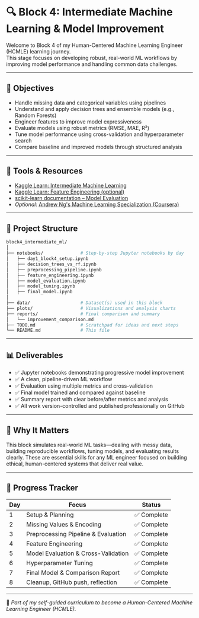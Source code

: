 # 🔍 Block 4: Intermediate Machine Learning & Model Improvement

Welcome to Block 4 of my Human-Centered Machine Learning Engineer (HCMLE) learning journey.  
This stage focuses on developing robust, real-world ML workflows by improving model performance and handling common data challenges.

---

## 🎯 Objectives

- Handle missing data and categorical variables using pipelines
- Understand and apply decision trees and ensemble models (e.g., Random Forests)
- Engineer features to improve model expressiveness
- Evaluate models using robust metrics (RMSE, MAE, R²)
- Tune model performance using cross-validation and hyperparameter search
- Compare baseline and improved models through structured analysis

---

## 🧰 Tools & Resources

- [Kaggle Learn: Intermediate Machine Learning](https://www.kaggle.com/learn/intermediate-machine-learning)
- [Kaggle Learn: Feature Engineering (optional)](https://www.kaggle.com/learn/feature-engineering)
- [scikit-learn documentation – Model Evaluation](https://scikit-learn.org/stable/modules/model_evaluation.html)
- *Optional:* [Andrew Ng's Machine Learning Specialization (Coursera)](https://www.coursera.org/specializations/machine-learning-introduction)

---

## 📂 Project Structure

```bash
block4_intermediate_ml/
│
├── notebooks/              # Step-by-step Jupyter notebooks by day
│   ├── day1_block4_setup.ipynb
│   ├── decision_trees_vs_rf.ipynb
│   ├── preprocessing_pipeline.ipynb
│   ├── feature_engineering.ipynb
│   ├── model_evaluation.ipynb
│   ├── model_tuning.ipynb
│   ├── final_model.ipynb
│
├── data/                   # Dataset(s) used in this block
├── plots/                  # Visualizations and analysis charts
├── reports/                # Final comparison and summary
│   └── improvement_comparison.md
├── TODO.md                 # Scratchpad for ideas and next steps
└── README.md               # This file
```

---

## 📊 Deliverables

- ✅ Jupyter notebooks demonstrating progressive model improvement
- ✅ A clean, pipeline-driven ML workflow
- ✅ Evaluation using multiple metrics and cross-validation
- ✅ Final model trained and compared against baseline
- ✅ Summary report with clear before/after metrics and analysis
- ✅ All work version-controlled and published professionally on GitHub

---

## 🌱 Why It Matters

This block simulates real-world ML tasks—dealing with messy data, building reproducible workflows, tuning models, and evaluating results clearly. These are essential skills for any ML engineer focused on building ethical, human-centered systems that deliver real value.

---

## 🔄 Progress Tracker

| Day | Focus                              | Status         |
|-----|-------------------------------------|----------------|
| 1   | Setup & Planning                   | ✅ Complete     |
| 2   | Missing Values & Encoding          | ✅ Complete     |
| 3   | Preprocessing Pipeline & Evaluation| ✅ Complete     |
| 4   | Feature Engineering                | ✅ Complete     |
| 5   | Model Evaluation & Cross-Validation| ✅ Complete     |
| 6   | Hyperparameter Tuning               | ✅ Complete     |
| 7   | Final Model & Comparison Report     | ✅ Complete     |
| 8   | Cleanup, GitHub push, reflection    | ✅ Complete     |
---

🧠 *Part of my self-guided curriculum to become a Human-Centered Machine Learning Engineer (HCMLE).*
